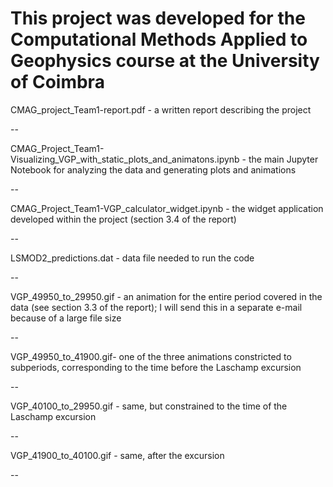 # This project was developed for the Computational Methods Applied to Geophysics course at the University of Coimbra

CMAG_project_Team1-report.pdf - a written report describing the project

--

CMAG_Project_Team1-Visualizing_VGP_with_static_plots_and_animatons.ipynb - the main Jupyter Notebook for analyzing the data and generating plots and animations 

--

CMAG_Project_Team1-VGP_calculator_widget.ipynb - the widget application developed within the project (section 3.4 of the report)

--

LSMOD2_predictions.dat - data file needed to run the code

--

VGP_49950_to_29950.gif - an animation for the entire period covered in the data (see section 3.3 of the report); I will send this in a separate e-mail because of a large file size

--

VGP_49950_to_41900.gif- one of the three animations constricted to subperiods, corresponding to the time before the Laschamp excursion

--

VGP_40100_to_29950.gif - same, but constrained to the time of the Laschamp excursion

--

VGP_41900_to_40100.gif - same, after the excursion

--
